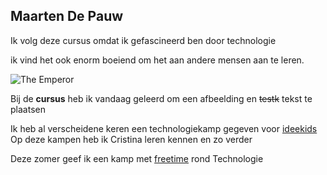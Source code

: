 ## Maarten De Pauw
Ik volg deze cursus omdat ik gefascineerd ben door technologie

ik vind het ook enorm boeiend om het aan andere mensen aan te leren.

![The Emperor](https://raw.githubusercontent.com/Maarzor/MaartenDePauw/master/400px-Lord_of_Mankind.jpg)

Bij de **cursus** heb ik vandaag geleerd om een afbeelding en ~~testk~~ tekst te plaatsen

Ik heb al verscheidene keren een technologiekamp gegeven voor [ideekids](http://ideekids.be)
Op deze kampen heb ik Cristina leren kennen en zo verder 

Deze zomer geef ik een kamp met [freetime](http://freetime.be) rond Technologie

